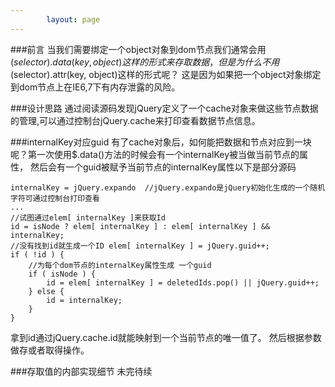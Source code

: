 ```yaml
---
        layout: page
---
```

###前言
当我们需要绑定一个object对象到dom节点我们通常会用$(selector).data(key, object)这样的形式来存取数据，
但是为什么不用$(selector).attr(key, object)这样的形式呢？ 这是因为如果把一个object对象绑定到dom节点上在IE6,7下有内存泄露的风险。

###设计思路
通过阅读源码发现jQuery定义了一个cache对象来做这些节点数据的管理,可以通过控制台jQuery.cache来打印查看数据节点信息。

###internalKey对应guid
有了cache对象后，如何能把数据和节点对应到一块呢？第一次使用$.data()方法的时候会有一个internalKey被当做当前节点的属性，
然后会有一个guid被赋予当前节点的internalKey属性以下是部分源码

    internalKey = jQuery.expando  //jQuery.expando是jQuery初始化生成的一个随机字符可通过控制台打印查看
    ...
    //试图通过elem[ internalKey ]来获取Id
    id = isNode ? elem[ internalKey ] : elem[ internalKey ] && internalKey;
    //没有找到id就生成一个ID elem[ internalKey ] = jQuery.guid++;
    if ( !id ) {
        //为每个dom节点的internalKey属性生成 一个guid
        if ( isNode ) {
            id = elem[ internalKey ] = deletedIds.pop() || jQuery.guid++;
        } else {
            id = internalKey;
        }
    }

拿到id通过jQuery.cache.id就能映射到一个当前节点的唯一值了。 然后根据参数做存或者取得操作。

###存取值的内部实现细节
未完待续